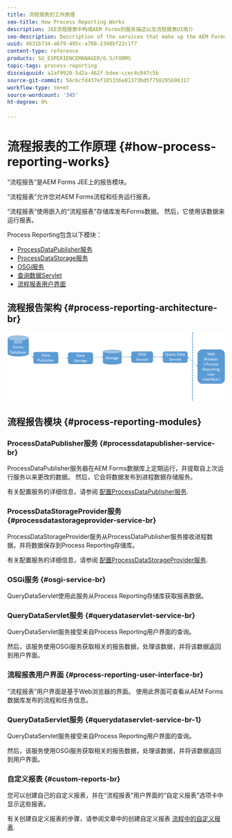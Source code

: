 ```yaml
---
title: 流程报表的工作原理
seo-title: How Process Reporting Works
description: JEE流程报表中构成AEM Forms的服务描述以及流程报表UI简介
seo-description: Description of the services that make up the AEM Forms on JEE Process Reporting and an introduction to the Process Reporting UI
uuid: 4631b734-a679-495c-a708-2348bf22c1f7
content-type: reference
products: SG_EXPERIENCEMANAGER/6.5/FORMS
topic-tags: process-reporting
discoiquuid: a1af9920-5d2a-462f-bdee-ccec4c047c5b
source-git-commit: 56c6cfd437ef185336e81373bd5f758205b96317
workflow-type: tm+mt
source-wordcount: '345'
ht-degree: 0%

---
```



# 流程报表的工作原理 {#how-process-reporting-works}

“流程报告”是AEM Forms JEE上的报告模块。

“流程报表”允许您对AEM Forms流程和任务运行报表。

“流程报表”使用嵌入的“流程报表”存储库发布Forms数据。 然后，它使用该数据来运行报表。

Process Reporting包含以下模块：

* [ProcessDataPublisher服务](/help/forms/using/process-reporting/process-reporting-architecture.md#p-processdatapublisher-service-br-p)
* [ProcessDataStorage服务](/help/forms/using/process-reporting/process-reporting-architecture.md#p-processdatastorageprovider-service-br-p)
* [OSGi服务](/help/forms/using/process-reporting/process-reporting-architecture.md#p-osgi-service-br-p)
* [查询数据Servlet](/help/forms/using/process-reporting/process-reporting-architecture.md#p-querydataservlet-service-br-p)
* [流程报表用户界面](/help/forms/using/process-reporting/process-reporting-architecture.md#p-process-reporting-user-interface-br-p)

## 流程报告架构 {#process-reporting-architecture-br}

![处理报告架构](assets/processreportingarchitecture.png)

## 流程报告模块 {#process-reporting-modules}

### ProcessDataPublisher服务 {#processdatapublisher-service-br}

ProcessDataPublisher服务器在AEM Forms数据库上定期运行，并提取自上次运行服务以来更改的数据。 然后，它会将数据发布到进程数据存储服务。

有关配置服务的详细信息，请参阅 [配置ProcessDataPublisher服务](/help/forms/using/process-reporting/install-start-process-reporting.md#p-reportconfiguration-service-p).

### ProcessDataStorageProvider服务 {#processdatastorageprovider-service-br}

ProcessDataStorageProvider服务从ProcessDataPublisher服务接收进程数据，并将数据保存到Process Reporting存储库。

有关配置服务的详细信息，请参阅 [配置ProcessDataStorageProvider服务](/help/forms/using/process-reporting/install-start-process-reporting.md#p-to-configure-the-process-reporting-repository-locations-p).

### OSGi服务 {#osgi-service-br}

QueryDataServlet使用此服务从Process Reporting存储库获取报表数据。

### QueryDataServlet服务 {#querydataservlet-service-br}

QueryDataServlet服务接受来自Process Reporting用户界面的查询。

然后，该服务使用OSGi服务获取相关的报告数据，处理该数据，并将该数据返回到用户界面。

### 流程报表用户界面 {#process-reporting-user-interface-br}

“流程报表”用户界面是基于Web浏览器的界面。 使用此界面可查看从AEM Forms数据库发布的流程和任务信息。

### QueryDataServlet服务 {#querydataservlet-service-br-1}

QueryDataServlet服务接受来自Process Reporting用户界面的查询。

然后，该服务使用OSGi服务获取相关的报告数据，处理该数据，并将该数据返回到用户界面。

### 自定义报表 {#custom-reports-br}

您可以创建自己的自定义报表，并在“流程报表”用户界面的“自定义报表”选项卡中显示这些报表。

有关创建自定义报表的步骤，请参阅文章中的创建自定义报表 [流程中的自定义报表](/help/forms/using/process-reporting/process-reporting-custom-reports.md).
